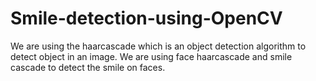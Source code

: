 # Smile-detection-using-OpenCV

We are using the haarcascade which is an object detection algorithm to detect object in an image.
We are using face haarcascade and smile cascade to detect the smile on faces.
